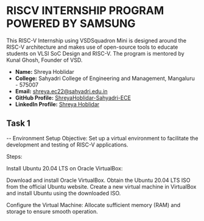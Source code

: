 # RISCV INTERNSHIP PROGRAM POWERED BY SAMSUNG 
This RISC-V Internship using VSDSquadron Mini is designed around the RISC-V architecture and makes use of open-source tools to educate students on VLSI SoC Design and RISC-V. The program is mentored by Kunal Ghosh, Founder of VSD.


- **Name:** Shreya Hoblidar 
- **College:** Sahyadri College of Engineering and Management, Mangaluru - 575007  
- **Email:** [shreya.ec22@sahyadri.edu.in](mailto:shreya.ec22@sahyadri.edu.in)  
- **GitHub Profile:** [ShreyaHoblidar-Sahyadri-ECE](https://github.com/ShreyaHoblidar-Sahyadri-ECE)  
- **LinkedIn Profile:** [Shreya Hoblidar](https://www.linkedin.com/in/shreyahoblidar/)

## Task 1
-- Environment Setup
Objective: Set up a virtual environment to facilitate the development and testing of RISC-V applications.

Steps:

Install Ubuntu 20.04 LTS on Oracle VirtualBox:

Download and install Oracle VirtualBox.
Obtain the Ubuntu 20.04 LTS ISO from the official Ubuntu website.
Create a new virtual machine in VirtualBox and install Ubuntu using the downloaded ISO.

Configure the Virtual Machine:
Allocate sufficient memory (RAM) and storage to ensure smooth operation.
